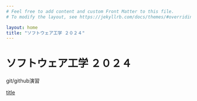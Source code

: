 ```yaml
---
# Feel free to add content and custom Front Matter to this file.
# To modify the layout, see https://jekyllrb.com/docs/themes/#overriding-theme-defaults

layout: home
title: "ソフトウェア工学 ２０２４"
---
```


# ソフトウェア工学 ２０２４

git/github演習

[title](./docs/title)

